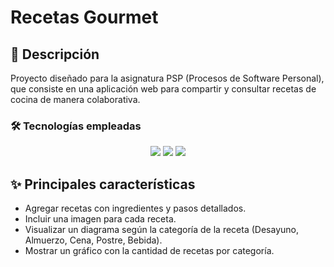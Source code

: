 # Recetas Gourmet

## 📄 Descripción
Proyecto diseñado para la asignatura PSP (Procesos de Software Personal), que consiste en una aplicación web para compartir y consultar recetas de cocina de manera colaborativa.

### 🛠 Tecnologías empleadas
<div align="center">
  <img src="https://img.shields.io/badge/HTML5-E34F26?style=for-the-badge&logo=html5&logoColor=white" />
  <img src="https://img.shields.io/badge/CSS3-1572B6?style=for-the-badge&logo=css3&logoColor=white" />
  <img src="https://img.shields.io/badge/JavaScript-F7DF1E?style=for-the-badge&logo=javascript&logoColor=black" />
</div>

## ✨ Principales características
- Agregar recetas con ingredientes y pasos detallados.
- Incluir una imagen para cada receta.
- Visualizar un diagrama según la categoría de la receta (Desayuno, Almuerzo, Cena, Postre, Bebida).
- Mostrar un gráfico con la cantidad de recetas por categoría.
